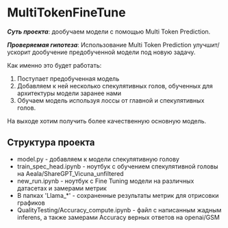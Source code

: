 # MultiTokenFineTune

***Суть проекта***: дообучаем модели с помощью Multi Token Prediction.

***Проверяемая гипотеза***: Использование Multi Token Prediction улучшит/ускорит дообучение предобученной модели под новую задачу. 

Как именно это будет работать:
1) Поступает предобученная модель
2) Добавляем к ней несколько спекулятивных голов, обученных для архитектуры модели заранее нами
3) Обучаем модель используя лоссы от главной и спекулятивных голов. 

На выходе хотим получить более качественную основную модель.

## Структура проекта

* model.py - добавляем к модели спекулятивную голову
* train_spec_head.ipynb - ноутбук с обучением спекулятивной головы на Aeala/ShareGPT_Vicuna_unfiltered
* new_run.ipynb - ноутбук с Fine Tuning модели на различных датасетах и замерами метрик
* В папках 'Llama_*' - сохраненные результаты метрик для отрисовки графиков
* QualityTesting/Accuracy_compute.ipynb - файл с написанным жадным inferens, а также замерами Accuracy верных ответов на openai/GSM

